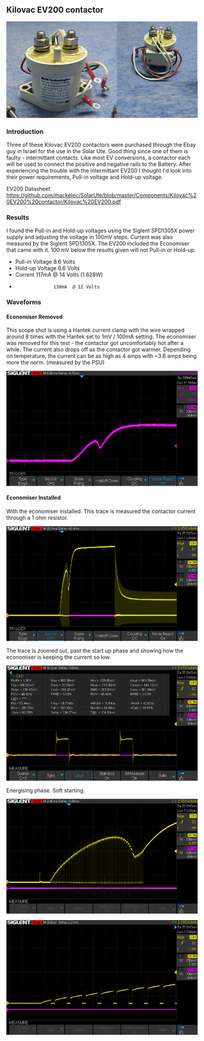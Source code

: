 ##  Kilovac EV200 contactor

![Kilovac EV200](https://github.com/mackelec/SolarUte/blob/master/Components/Kilovac%20EV200%20contactor/kilovac_3_60.jpg)


### Introduction

Three of these Kilovac EV200 contactors were purchased through the Ebay guy in Israel for the use in the Solar Ute.  Good thing since one of them is faulty - intermittant contacts.  Like most EV conversions, a contactor each will be used to connect the positive and negative rails to the Battery.  After experiencing the trouble with the intermittant EV200 I thought I'd look into their power requirements, Pull-in voltage and Hold-up voltage.

EV200 Datasheet  https://github.com/mackelec/SolarUte/blob/master/Components/Kilovac%20EV200%20contactor/Kilovac%20EV200.pdf

### Results

I found the Pull-in and Hold-up voltages using the Siglent SPD1305X power supply and adjusting the voltage in 100mV steps.  Current was also measured by the Siglent SPD1305X.
The EV200 included the Economiser that came with it.
100 mV below the results given will not Pull-in or Hold-up.

 * Pull-in Voltage   8.6 Volts
 * Hold-up Voltage   6.6 Volts
 * Current           117mA  @ 14 Volts (1.628W)
 *                   138mA  @ 12 Volts 
 
 
### Waveforms

#### Economiser Removed

This scope shot is using a Hantek current clamp with the wire wrapped around 8 times with the Hantek set to 1mV / 100mA setting.
The economiser was removed for this test - the contactor got uncomfortably hot after a while.  The current also drops off as the contactor got warmer.  Depending on temperature, the current can be as high as 4 amps with ~3.6 amps being more the norm. (measured by the PSU)

![No Economiser](https://github.com/mackelec/SolarUte/blob/master/Components/Kilovac%20EV200%20contactor/SDS00001.png)




#### Economiser Installed


With the economiser installed.  This trace is measured the contactor current through a 1 ohm resistor.



![With Economiser](https://github.com/mackelec/SolarUte/blob/master/Components/Kilovac%20EV200%20contactor/SDS00003.png)



The trace is zoomed out, past the start up phase and showing how the economiser is keeping the current so low.

![With Economiser](https://github.com/mackelec/SolarUte/blob/master/Components/Kilovac%20EV200%20contactor/SDS00004.png)

Energising phase.  Soft starting.

![Start](https://github.com/mackelec/SolarUte/blob/master/Components/Kilovac%20EV200%20contactor/SDS00005.png)

![Start](https://github.com/mackelec/SolarUte/blob/master/Components/Kilovac%20EV200%20contactor/SDS00006.png)





